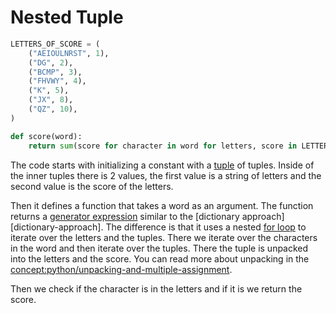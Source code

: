 # Nested Tuple

```python
LETTERS_OF_SCORE = (
    ("AEIOULNRST", 1),
    ("DG", 2),
    ("BCMP", 3),
    ("FHVWY", 4),
    ("K", 5),
    ("JX", 8),
    ("QZ", 10),
)

def score(word):
    return sum(score for character in word for letters, score in LETTERS_OF_SCORE if character.upper() in letters)
```

The code starts with initializing a constant with a [tuple][tuple] of tuples.
Inside of the inner tuples there is 2 values, the first value is a string of letters and the second value is the score of the letters.

Then it defines a function that takes a word as an argument.
The function returns a [generator expression][generator-expersion] similar to the [dictionary approach][dictionary-approach].
The difference is that it uses a nested [for loop][for-loop] to iterate over the letters and the tuples.
There we iterate over the characters in the word and then iterate over the tuples.
There the tuple is unpacked into the letters and the score.
You can read more about unpacking in the [concept:python/unpacking-and-multiple-assignment]().

Then we check if the character is in the letters and if it is we return the score.

[tuple]: https://docs.python.org/3/tutorial/datastructures.html#tuples-and-sequences
[generator-expersion]: https://peps.python.org/pep-0289/
[for-loop]: https://realpython.com/python-for-loop/
